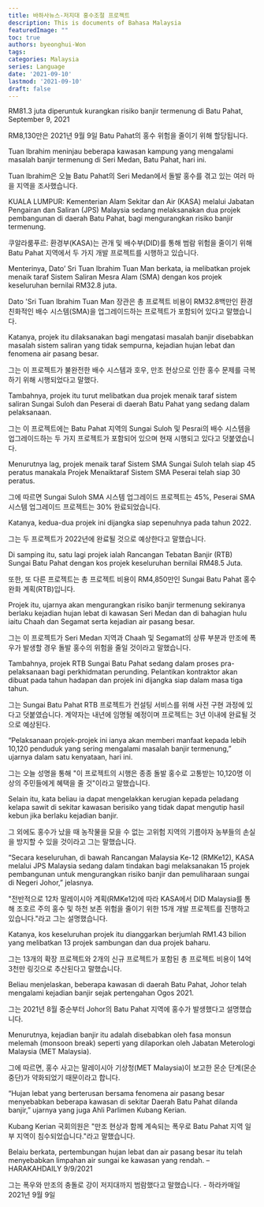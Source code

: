 ```yaml
---
title: 바하사뉴스-저지대 홍수조절 프로젝트
description: This is documents of Bahasa Malaysia
featuredImage: ""
toc: true
authors: byeonghui-Won
tags:
categories: Malaysia
series: Language
date: '2021-09-10'
lastmod: '2021-09-10'
draft: false
---
```


RM81.3 juta diperuntuk kurangkan risiko banjir termenung di Batu Pahat, September 9, 2021 

RM8,130만은 2021년 9월 9일 Batu Pahat의 홍수 위험을 줄이기 위해 할당됩니다.

Tuan Ibrahim meninjau beberapa kawasan kampung yang mengalami masalah banjir termenung di Seri Medan, Batu Pahat, hari ini.

Tuan Ibrahim은 오늘 Batu Pahat의 Seri Medan에서 돌발 홍수를 겪고 있는 여러 마을 지역을 조사했습니다.

KUALA LUMPUR: Kementerian Alam Sekitar dan Air (KASA) melalui Jabatan Pengairan dan Saliran (JPS) Malaysia sedang melaksanakan dua projek pembangunan di daerah Batu Pahat, bagi mengurangkan risiko banjir termenung.

쿠알라룸푸르: 환경부(KASA)는 관개 및 배수부(DID)를 통해 범람 위험을 줄이기 위해 Batu Pahat 지역에서 두 가지 개발 프로젝트를 시행하고 있습니다.

Menterinya, Dato’ Sri Tuan Ibrahim Tuan Man berkata, ia melibatkan projek menaik taraf Sistem Saliran Mesra Alam (SMA) dengan kos projek keseluruhan bernilai RM32.8 juta.

Dato 'Sri Tuan Ibrahim Tuan Man 장관은 총 프로젝트 비용이 RM32.8백만인 환경 친화적인 배수 시스템(SMA)을 업그레이드하는 프로젝트가 포함되어 있다고 말했습니다.

Katanya, projek itu dilaksanakan bagi mengatasi masalah banjir disebabkan masalah sistem saliran yang tidak sempurna, kejadian hujan lebat dan fenomena air pasang besar.

그는 이 프로젝트가 불완전한 배수 시스템과 호우, 만조 현상으로 인한 홍수 문제를 극복하기 위해 시행되었다고 말했다.

Tambahnya, projek itu turut melibatkan dua projek menaik taraf sistem saliran Sungai Suloh dan Peserai di daerah Batu Pahat yang sedang dalam pelaksanaan.

그는 이 프로젝트에는 Batu Pahat 지역의 Sungai Suloh 및 Pesrai의 배수 시스템을 업그레이드하는 두 가지 프로젝트가 포함되어 있으며 현재 시행되고 있다고 덧붙였습니다.

Menurutnya lag, projek menaik taraf Sistem SMA Sungai Suloh telah siap 45 peratus manakala Projek Menaiktaraf Sistem SMA Peserai telah siap 30 peratus.

그에 따르면 Sungai Suloh SMA 시스템 업그레이드 프로젝트는 45%, Peserai SMA 시스템 업그레이드 프로젝트는 30% 완료되었습니다.

Katanya, kedua-dua projek ini dijangka siap sepenuhnya pada tahun 2022.

그는 두 프로젝트가 2022년에 완료될 것으로 예상한다고 말했습니다.

Di samping itu, satu lagi projek ialah Rancangan Tebatan Banjir (RTB) Sungai Batu Pahat dengan kos projek keseluruhan bernilai RM48.5 Juta.

또한, 또 다른 프로젝트는 총 프로젝트 비용이 RM4,850만인 Sungai Batu Pahat 홍수 완화 계획(RTB)입니다.

Projek itu, ujarnya akan mengurangkan risiko banjir termenung sekiranya berlaku kejadian hujan lebat di kawasan Seri Medan dan di bahagian hulu iaitu Chaah dan Segamat serta kejadian air pasang besar.

그는 이 프로젝트가 Seri Medan 지역과 Chaah 및 Segamat의 상류 부분과 만조에 폭우가 발생할 경우 돌발 홍수의 위험을 줄일 것이라고 말했습니다.

Tambahnya, projek RTB Sungai Batu Pahat sedang dalam proses pra-pelaksanaan bagi perkhidmatan perunding. Pelantikan kontraktor akan dibuat pada tahun hadapan dan projek ini dijangka siap dalam masa tiga tahun.

그는 Sungai Batu Pahat RTB 프로젝트가 컨설팅 서비스를 위해 사전 구현 과정에 있다고 덧붙였습니다. 계약자는 내년에 임명될 예정이며 프로젝트는 3년 이내에 완료될 것으로 예상된다.

“Pelaksanaan projek-projek ini ianya akan memberi manfaat kepada lebih 10,120 penduduk yang sering mengalami masalah banjir termenung,” ujarnya dalam satu kenyataan, hari ini.

그는 오늘 성명을 통해 "이 프로젝트의 시행은 종종 돌발 홍수로 고통받는 10,120명 이상의 주민들에게 혜택을 줄 것"이라고 말했습니다.

Selain itu, kata beliau ia dapat mengelakkan kerugian kepada peladang kelapa sawit di sekitar kawasan berisiko yang tidak dapat mengutip hasil kebun jika berlaku kejadian banjir.

그 외에도 홍수가 났을 때 농작물을 모을 수 없는 고위험 지역의 기름야자 농부들의 손실을 방지할 수 있을 것이라고 그는 말했습니다.

“Secara keseluruhan, di bawah Rancangan Malaysia Ke-12 (RMKe12), KASA melalui JPS Malaysia sedang dalam tindakan bagi melaksanakan 15 projek pembangunan untuk mengurangkan risiko banjir dan pemuliharaan sungai di Negeri Johor,” jelasnya.

"전반적으로 12차 말레이시아 계획(RMKe12)에 따라 KASA에서 DID Malaysia를 통해 조호르 주의 홍수 및 하천 보존 위험을 줄이기 위한 15개 개발 프로젝트를 진행하고 있습니다."라고 그는 설명했습니다.

Katanya, kos keseluruhan projek itu dianggarkan berjumlah RM1.43 bilion yang melibatkan 13 projek sambungan dan dua projek baharu.

그는 13개의 확장 프로젝트와 2개의 신규 프로젝트가 포함된 총 프로젝트 비용이 14억 3천만 링깃으로 추산된다고 말했습니다.

Beliau menjelaskan, beberapa kawasan di daerah Batu Pahat, Johor telah mengalami kejadian banjir sejak pertengahan Ogos 2021.

그는 2021년 8월 중순부터 Johor의 Batu Pahat 지역에 홍수가 발생했다고 설명했습니다.

Menurutnya, kejadian banjir itu adalah disebabkan oleh fasa monsun melemah (monsoon break) seperti yang dilaporkan oleh Jabatan Meterologi Malaysia (MET Malaysia).

그에 따르면, 홍수 사고는 말레이시아 기상청(MET Malaysia)이 보고한 몬순 단계(몬순 중단)가 약화되었기 때문이라고 합니다.

“Hujan lebat yang berterusan bersama fenomena air pasang besar menyebabkan beberapa kawasan di sekitar Daerah Batu Pahat dilanda banjir,” ujarnya yang juga Ahli Parlimen Kubang Kerian.

Kubang Kerian 국회의원은 "만조 현상과 함께 계속되는 폭우로 Batu Pahat 지역 일부 지역이 침수되었습니다."라고 말했습니다.

Belaiu berkata, pertembungan hujan lebat dan air pasang besar itu telah menyebabkan limpahan air sungai ke kawasan yang rendah. – HARAKAHDAILY 9/9/2021

그는 폭우와 만조의 충돌로 강이 저지대까지 범람했다고 말했습니다. - 하라카매일 2021년 9월 9일
